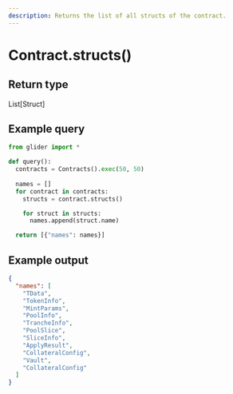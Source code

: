 ```yaml
---
description: Returns the list of all structs of the contract.
---
```


# Contract.structs()

## Return type

List\[Struct]

## Example query

```python
from glider import *

def query():
  contracts = Contracts().exec(50, 50)
  
  names = []
  for contract in contracts:
    structs = contract.structs()

    for struct in structs:
      names.append(struct.name)

  return [{"names": names}]
```

## Example output

```json
{
  "names": [
    "TData",
    "TokenInfo",
    "MintParams",
    "PoolInfo",
    "TrancheInfo",
    "PoolSlice",
    "SliceInfo",
    "ApplyResult",
    "CollateralConfig",
    "Vault",
    "CollateralConfig"
  ]
}
```

